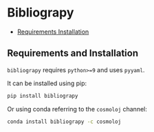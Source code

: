 # Bibliograpy

* [Requirements Installation](#requirements-and-installation)

## Requirements and Installation

`bibliograpy` requires `python>=9` and uses `pyyaml`.

It can be installed using pip:

```bash
pip install bibliograpy
```

Or using conda referring to the `cosmoloj` channel:

```bash
conda install bibliograpy -c cosmoloj
```
